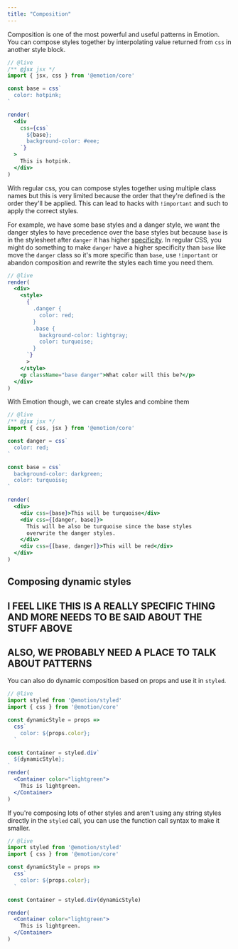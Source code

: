 ```yaml
---
title: "Composition"
---
```


Composition is one of the most powerful and useful patterns in Emotion. You can compose styles together by interpolating value returned from `css` in another style block.

```jsx
// @live
/** @jsx jsx */
import { jsx, css } from '@emotion/core'

const base = css`
  color: hotpink;
`

render(
  <div
    css={css`
      ${base};
      background-color: #eee;
    `}
  >
    This is hotpink.
  </div>
)
```

With regular css, you can compose styles together using multiple class names but this is very limited because the order that they're defined is the order they'll be applied. This can lead to hacks with `!important` and such to apply the correct styles.

For example, we have some base styles and a danger style, we want the danger styles to have precedence over the base styles but because `base` is in the stylesheet after `danger` it has higher [specificity](https://developer.mozilla.org/en-US/docs/Web/CSS/Specificity). In regular CSS, you might do something to make `danger` have a higher specificity than `base` like move the `danger` class so it's more specific than `base`, use `!important` or abandon composition and rewrite the styles each time you need them.

```jsx
// @live
render(
  <div>
    <style>
      {`
        .danger {
          color: red;
        }
        .base {
          background-color: lightgray;
          color: turquoise;
        }
      `}
      >
    </style>
    <p className="base danger">What color will this be?</p>
  </div>
)
```

With Emotion though, we can create styles and combine them

```jsx
// @live
/** @jsx jsx */
import { css, jsx } from '@emotion/core'

const danger = css`
  color: red;
`

const base = css`
  background-color: darkgreen;
  color: turquoise;
`

render(
  <div>
    <div css={base}>This will be turquoise</div>
    <div css={[danger, base]}>
      This will be also be turquoise since the base styles
      overwrite the danger styles.
    </div>
    <div css={[base, danger]}>This will be red</div>
  </div>
)
```

## Composing dynamic styles

## I FEEL LIKE THIS IS A REALLY SPECIFIC THING AND MORE NEEDS TO BE SAID ABOUT THE STUFF ABOVE

## ALSO, WE PROBABLY NEED A PLACE TO TALK ABOUT PATTERNS

You can also do dynamic composition based on props and use it in `styled`.

```jsx
// @live
import styled from '@emotion/styled'
import { css } from '@emotion/core'

const dynamicStyle = props =>
  css`
    color: ${props.color};
  `

const Container = styled.div`
  ${dynamicStyle};
`
render(
  <Container color="lightgreen">
    This is lightgreen.
  </Container>
)
```

If you're composing lots of other styles and aren't using any string styles directly in the `styled` call, you can use the function call syntax to make it smaller.

```jsx
// @live
import styled from '@emotion/styled'
import { css } from '@emotion/core'

const dynamicStyle = props =>
  css`
    color: ${props.color};
  `

const Container = styled.div(dynamicStyle)

render(
  <Container color="lightgreen">
    This is lightgreen.
  </Container>
)
```
